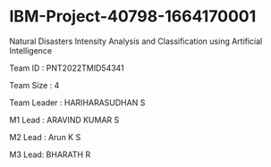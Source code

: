 # IBM-Project-40798-1664170001
Natural Disasters Intensity Analysis and Classification using Artificial Intelligence

Team ID : PNT2022TMID54341

Team Size : 4

Team Leader : HARIHARASUDHAN S

M1 Lead : ARAVIND KUMAR S

M2 Lead : Arun K S

M3 Lead: BHARATH R
